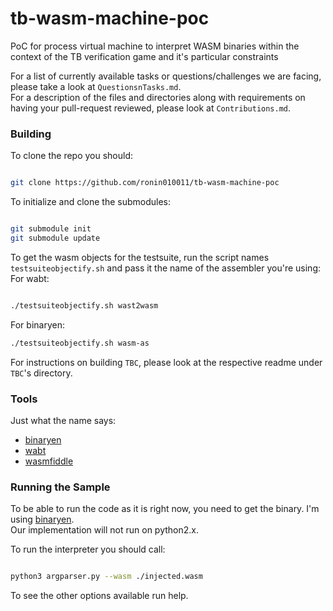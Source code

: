# tb-wasm-machine-poc
PoC for process virtual machine to interpret WASM binaries within the context of the TB verification game and it's particular constraints

For a list of currently available tasks or questions/challenges we are facing, please take a look at `QuestionsnTasks.md`.<br/>
For a description of the files and directories along with requirements on having your pull-request reviewed, please look at `Contributions.md`.<br/>

### Building
To clone the repo you should:<br/>
```bash

git clone https://github.com/ronin010011/tb-wasm-machine-poc

```
To initialize and clone the submodules:<br/>
```bash

git submodule init
git submodule update

```
To get the wasm objects for the testsuite, run the script names `testsuiteobjectify.sh` and pass it the name of the assembler you're using:<br/>
For wabt:<br/>
```bash

./testsuiteobjectify.sh wast2wasm

```

For binaryen:<br/>
```bash
./testsuiteobjectify.sh wasm-as
```

For instructions on building `TBC`, please look at the respective readme under `TBC`'s directory.<br/>

### Tools
Just what the name says:
* [binaryen](https://github.com/WebAssembly/binaryen)<br/>
* [wabt](https://github.com/WebAssembly/wabt)<br/>
* [wasmfiddle](https://wasdk.github.io/WasmFiddle/)<br/>

### Running the Sample
To be able to run the code as it is right now, you need to get the binary. I'm using [binaryen](https://github.com/WebAssembly/binaryen).<br/>
Our implementation will not run on python2.x.<br/>

To run the interpreter you should call:<br/>
```bash

python3 argparser.py --wasm ./injected.wasm

```

To see the other options available run help.<br/>
